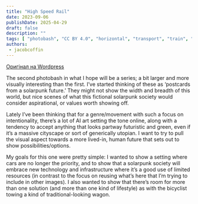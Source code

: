 ```yaml
---
title: "High Speed Rail"
date: 2023-09-06
publishDate: 2025-04-29
draft: false
description: ""
tags: [ "photobash", "CC BY 4.0", "horizontal", "transport", "train", "forest"]
authors:
 - jacobcoffin
---
```


[Оригінал на Wordpress](https://jacobcoffinwrites.wordpress.com/2023/09/06/high-speed-rail-photobash/)

The second photobash in what I hope will be a series; a bit larger and more visually interesting than the first. I’ve started thinking of these as ‘postcards from a solarpunk future.’ They might not show the width and breadth of this world, but nice scenes of what this fictional solarpunk society would consider aspirational, or values worth showing off.

Lately I’ve been thinking that for a genre/movement with such a focus on intentionality, there’s a lot of AI art setting the tone online, along with a tendency to accept anything that looks partway futuristic and green, even if it’s a massive cityscape or sort of generically utopian. I want to try to pull the visual aspect towards a more lived-in, human future that sets out to show possibilities/options.

My goals for this one were pretty simple: I wanted to show a setting where cars are no longer the priority, and to show that a solarpunk society will embrace new technology and infrastructure where it’s a good use of limited resources (in contrast to the focus on reusing what’s here that I’m trying to include in other images). I also wanted to show that there’s room for more than one solution (and more than one kind of lifestyle) as with the bicyclist towing a kind of traditional-looking wagon.